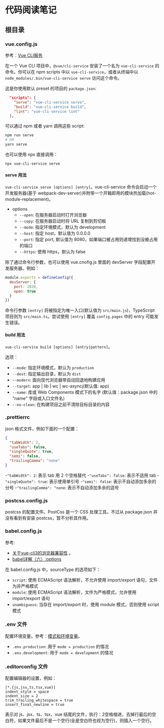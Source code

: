 # 代码阅读笔记

## 根目录

### vue.config.js

参考：[Vue CLI服务](https://cli.vuejs.org/zh/guide/cli-service.html#%E4%BD%BF%E7%94%A8%E5%91%BD%E4%BB%A4)

在一个 Vue CLI 项目中，`@vue/cli-service` 安装了一个名为 `vue-cli-service` 的命令。你可以在 npm scripts 中以 `vue-cli-service`，或者从终端中以 `node_modules/.bin/vue-cli-service serve` 访问这个命令。

这是你使用默认 preset 的项目的 `package.json`:
```json
  "scripts": {
    "serve": "vue-cli-service serve",
    "build": "vue-cli-service build",
    "lint": "vue-cli-service lint"
  },
```
可以通过 npm 或者 yarn 调用这些 script: 

```sh
npm run serve
# OR
yarn serve
```
也可以使用 npx 直接调用：
```
npx vue-cli-service serve
```

#### serve 用法

`vue-cli-service serve [options] [entry]`。vue-cli-service 命令会启动一个开发服务器(基于 webpack-dev-server)并附带一个开箱即用的模块热加载(hot-module-replacement)。

- options
    - `--open`: 在服务器启动时打开浏览器
    - `--copy`: 在服务器启动时将 URL 复制到剪切板
    - `--mode`: 指定环境模式，默认为 development
    - `--host`: 指定 host，默认值为 0.0.0.0
    - `--port`: 指定 port, 默认值为 8080，如果端口被占用则递增找到没被占用的端口
    - `--https`: 使用 https，默认为 false

除了通过命令行参数，也可以使用 vue.cnofig.js 里面的 devServer 字段配置开发服务器。例如：
```js
module.exports = defineConfig({
  devServer: {
    port: 2020,
    open: true
  }
})
```
命令行参数 `[entry]` 将被指定为唯一入口(默认值为 `src/main.js`)，TypeScript 项目则为 `src/main.ts`。尝试使用 `[entry]` 覆盖 `config.pages` 中的 entry 可能发生错误。

#### build 用法

`vue-cli-service build [options] [entry|pattern]`。

选项：

- `--mode`: 指定环境模式，默认为 `production`
- `--dest`: 指定输出目录，默认为 `dist`
- `--modern`: 面向现代浏览器带自动回退地构建应用
- `--target`: app | lib | wc | wc-asyncj(默认值: app)
- `--name`: 库或 Web Components 模式下的名字 (默认值：package.json 中的 "name" 字段或入口文件名)
- `--no-clean`: 在构建项目之前不清除目标目录的内容

### .prettierrc

json 格式文件，例如下面的一个配置：

```json
{
  "tabWidth": 2,
  "useTabs": false,
  "singleQuote": true,
  "semi": false,
  "trailingComma": "none"
}
```

-`"tabWidth": 2`: 表示 tab 用 2 个空格替代
-`"useTabs": false`: 表示不适用 tab
-`"singleQuote": true`: 表示使用单引号
-`"semi": false`: 表示不自动添加多余的分号
-`"trailingComma": "none`: 表示不自动添加多余的逗号

### postcss.config.js

postcss 的配置文件。PostCss 是一个 CSS 处理工具。不过从 package.json 并没有看到有安装 postcss，暂不分析其作用。

### babel.config.js

参考:

- [关于vue-cli3的浏览器兼容性](https://blog.csdn.net/qq_34551390/article/details/102511806) 。
- [babel详解（六）:options](https://blog.liuyunzhuge.com/2019/10/11/babel%E8%AF%A6%E8%A7%A3%EF%BC%88%E5%85%AD%EF%BC%89-options/)

在 babel.config.js 中，sourceType 的选项如下：

- `script`: 使用 ECMAScript 语法解析，不允许使用 import/export 语句，文件为非严格模式
- `module`: 使用 ECMAScript 语法解析，文件为严格模式，允许使用 import/export 语句
- `unambiguous`: 当存在 import/export 时，使用 module 模式，否则使用 script 模式

### .env 文件

配置环境变量，参考：[模式和环境变量](https://cli.vuejs.org/zh/guide/mode-and-env.html)。

- `.env.production`: 用于 `mode = production` 的情况
- `.env.development`: 用于 `mode = development` 的情况

### .editorconfig 文件

配置编辑器的设置，例如：
```
[*.{js,jsx,ts,tsx,vue}]
indent_style = space
indent_size = 2
trim_trailing_whitespace = true
insert_final_newline = true
```
表示对 js、jsx、ts、tsx、vue 结尾的文件，执行：2空格缩进，去掉行最后的空白符，如果文件最后不是一个空行(全是空白符也视为空行)，则插入一个空行。
